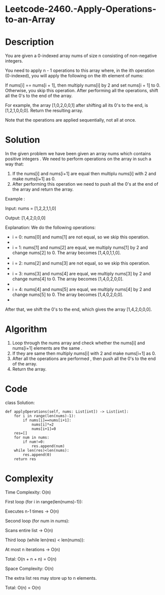 # Leetcode-2460.-Apply-Operations-to-an-Array
# Description
You are given a 0-indexed array nums of size n consisting of non-negative integers.

You need to apply n - 1 operations to this array where, in the ith operation (0-indexed), you will apply the following on the ith element of nums:

If nums[i] == nums[i + 1], then multiply nums[i] by 2 and set nums[i + 1] to 0. Otherwise, you skip this operation.
After performing all the operations, shift all the 0's to the end of the array.

For example, the array [1,0,2,0,0,1] after shifting all its 0's to the end, is [1,2,1,0,0,0].
Return the resulting array.

Note that the operations are applied sequentially, not all at once.
# Solution
In the given problem we have been given an array nums which contains positive integers . We need to perform operations on the array in such a way that:

1. If the nums[i] and nums[i+1] are equal then multiplu nums[i] with 2 and make nums[i+1] as 0.
2. After performing this operation we need to push all the 0's at the end of the array and return the array.

Example :

Input: nums = [1,2,2,1,1,0]

Output: [1,4,2,0,0,0]

Explanation: We do the following operations:

- i = 0: nums[0] and nums[1] are not equal, so we skip this operation.
- 
- i = 1: nums[1] and nums[2] are equal, we multiply nums[1] by 2 and change nums[2] to 0. The array becomes [1,4,0,1,1,0].
- 
- i = 2: nums[2] and nums[3] are not equal, so we skip this operation.
- 
- i = 3: nums[3] and nums[4] are equal, we multiply nums[3] by 2 and change nums[4] to 0. The array becomes [1,4,0,2,0,0].
- 
- i = 4: nums[4] and nums[5] are equal, we multiply nums[4] by 2 and change nums[5] to 0. The array becomes [1,4,0,2,0,0].
- 
After that, we shift the 0's to the end, which gives the array [1,4,2,0,0,0].
# Algorithm
1. Loop through the nums array and check whether the nums[i] and nums[i+1] elements are the same .
2. If they are same then multiply nums[i] with 2 and make nums[i+1] as 0.
3. After all the operations are performed , then push all the 0's to the end of the array.
4. Return the array.
# Code 
class Solution:

    def applyOperations(self, nums: List[int]) -> List[int]:
        for i in range(len(nums)-1):
            if nums[i]==nums[i+1]:
                nums[i]*=2
                nums[i+1]=0
        res=[]
        for num in nums:
            if num!=0:
                res.append(num)
        while len(res)<len(nums):
            res.append(0)
        return res
# Complexity
Time Complexity: O(n)

First loop (for i in range(len(nums)-1)):

Executes n-1 times → O(n)

Second loop (for num in nums):

Scans entire list → O(n)

Third loop (while len(res) < len(nums)):

At most n iterations → O(n)

Total: O(n + n + n) = O(n)

Space Complexity: O(n)

The extra list res may store up to n elements.

Total: O(n) = O(n)
